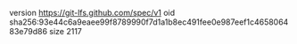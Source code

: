 version https://git-lfs.github.com/spec/v1
oid sha256:93e44c6a9eaee99f8789990f7d1a1b8ec491fee0e987eef1c465806483e79d86
size 2117
